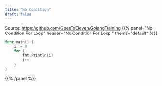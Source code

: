 ```yaml
---
title: "No Condition"
draft: false
---
```


Source: https://github.com/GoesToEleven/GolangTraining
{{% panel="No Condition For Loop" header="No Condition For Loop " theme="default" %}}
```go
func main() {
	i := 0
	for {
		fmt.Println(i)
		i++
	}
}
```
{{% /panel %}}
